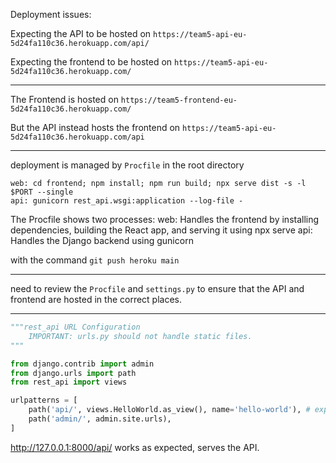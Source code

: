 Deployment issues: 

Expecting the API to be hosted on `https://team5-api-eu-5d24fa110c36.herokuapp.com/api/`

Expecting the frontend to be hosted on `https://team5-api-eu-5d24fa110c36.herokuapp.com/`


--- 

The Frontend is hosted on `https://team5-frontend-eu-5d24fa110c36.herokuapp.com/`

But the API instead hosts the frontend on `https://team5-api-eu-5d24fa110c36.herokuapp.com/api`


---

deployment is managed by `Procfile` in the root directory

```
web: cd frontend; npm install; npm run build; npx serve dist -s -l $PORT --single
api: gunicorn rest_api.wsgi:application --log-file -
```


The Procfile shows two processes:
web: Handles the frontend by installing dependencies, building the React app, and serving it using npx serve
api: Handles the Django backend using gunicorn


with the command `git push heroku main`

---

need to review the `Procfile` and `settings.py` to ensure that the API and frontend are hosted in the correct places.


---
```python
"""rest_api URL Configuration
    IMPORTANT: urls.py should not handle static files.
"""

from django.contrib import admin
from django.urls import path
from rest_api import views

urlpatterns = [
    path('api/', views.HelloWorld.as_view(), name='hello-world'), # expecting this to be hosted on https://team5-api-eu-5d24fa110c36.herokuapp.com/api/ ISSUE:currently this URL hosts the frontend
    path('admin/', admin.site.urls),
]
```

http://127.0.0.1:8000/api/ works as expected, serves the API.



